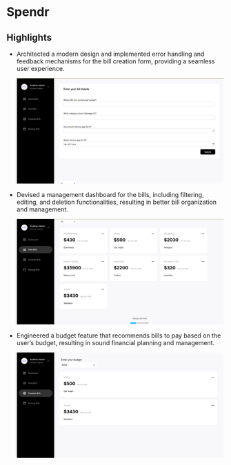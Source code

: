# Spendr

## Highlights

- Architected a modern design and implemented error handling and feedback mechanisms for the bill creation form, providing a seamless user experience.

  ![](./readme-assets/dashboard.png)

- Devised a management dashboard for the bills, including filtering, editing, and deletion functionalities, resulting in better bill organization and management.

  ![](./readme-assets/management.png)

- Engineered a budget feature that recommends bills to pay based on the user’s budget, resulting in sound financial planning and management.

  ![](./readme-assets/bill.png)
